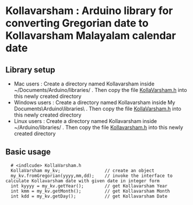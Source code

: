 # Kollavarsham : Arduino  library  for converting Gregorian date to Kollavarsham Malayalam calendar date

## Library setup

* Mac users :  Create a directory named Kollavarsham inside ~/Documents/Arduino/libraries/ . Then copy the file [KollaVarsham.h](../master/src/KollaVarsham.h) into this newly created directory
* Windows users : Create a directory named Kollavarsham inside My Documents\Arduino\libraries\ . Then copy the file  [KollaVarsham.h](../master/src/KollaVarsham.h) into this newly created directory
* Linux users : Create a directory named Kollavarsham inside ~/Arduino/libraries/ . Then copy the file  [Kollavarsham.h](../master/src/Kollavarsham.h) into this newly created directory


## Basic usage

      # <indlcude> KollaVarsham.h
      KollaVarsham my_kv;                 // create an object
      my_kv.fromGregorian(yyyy,mm,dd);    // invoke the interface to calculate Kollavarsham date with given date in integer form
      int kyyyy = my_kv.getYear();        // get Kollavarsham Year
      int kmm = my_kv.getMonth();         // get Kollavarsham Month
      int kdd = my_kv.getDay();           // get Kollavarsham Date
  
